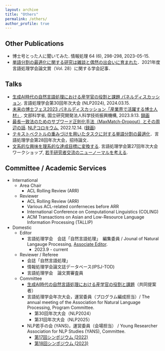 ```yaml
---
layout: archive
title: "Others"
permalink: /others/
author_profile: true
---
```


## Other Publications
- 博士号とった人に聞いてみた. 情報処理 64 (6), 298-298, 2023-05-15.
- [単語分割の最適化に関する研究は雑談と偶然の出会いに育まれた](https://www.jstage.jst.go.jp/article/jnlp/29/2/29_688/_article/-char/ja)．2021年度言語処理学会論文賞（Vol. 28）に関する学会記事．


## Talks
- [生成AI時代の自然言語処理における産学官の役割と課題 パネルディスカッション](https://sites.google.com/view/llm-discussion-nlp2024-ws). 言語処理学会第30回年次大会 (NLP2024), 2024.03.15.
- [未来の博士フェス2023 パネルディスカッション「産業界で活躍する博士人材」](https://www.jst.go.jp/jisedai/mirainohakase2023/). 文部科学省, 国立研究開発法人科学技術振興機構, 2023.9.13. [録画](https://www.youtube.com/watch?v=dQMC4qJGZzk)
- [最長一致法のためのサブワード正則化手法（MaxMatch-Dropout）とその周辺の話](https://speakerdeck.com/tathi/zui-chang-zhi-fa-notamenosabuwadozheng-ze-hua-shou-fa-maxmatch-dropout-tosonozhou-bian-nohua). [NLPコロキウム](https://nlp-colloquium-jp.github.io/), 2022.12.14. ([録画](https://www.youtube.com/watch?v=6GbhzLSj_5s))
- [テキストベクトルの重みづけを用いたタスクに対する単語分割の最適化](https://speakerdeck.com/tathi/optimizing-tokenization-nlp2022-talk)．言語処理学会第28回年次大会，招待論文．
- [文系的な興味を理系的な達成目標に変換する](https://speakerdeck.com/tathi/wen-xi-de-naxing-wei-woli-xi-de-nada-cheng-mu-biao-nibian-huan-suru). 言語処理学会第27回年次大会ワークショップ, [若手研究者交流のニューノーマルを考える](https://sites.google.com/view/nlp2021ws).


## Committee / Academic Services
- International
  - Area Chair
    - ACL Rolling Review (ARR)
  - Reviewer
    - ACL Rolling Review (ARR)
    - Various ACL-related conferneces before ARR
    - International Conference on Computational Linguistics (COLING)
    - ACM Transactions on Asian and Low-Resource Language Information Processing (TALLIP)
- Domestic
  - Editor
    - 言語処理学会　会誌「自然言語処理」　編集委員 / Jounal of Natural Langauge Processing, [Associate Editor](https://anlp.jp/en/guide/editors.html).
      - 2023.9 - current
  - Reviewer / Referee
    - 会誌「自然言語処理」
    - 情報処理学会論文誌データベース(IPSJ-TOD)
    - 言語処理学会　論文賞審査員
  - Committee
    - [生成AI時代の自然言語処理における産学官の役割と課題](https://sites.google.com/view/llm-discussion-nlp2024-ws)（共同提案者）
    - 言語処理学会年次大会，運営委員（プログラム編成担当）/ The annual meeting of the Association for Natural Language Processing, Program Committee.
      - 第30回年次大会（NLP2024）
      - 第31回年次大会（NLP2025）
    - NLP若手の会 (YANS)，運営委員（会場担当） / Young Researcher Association for NLP Studies (YANS), Committee.
      -  [第17回シンポジウム (2022)](https://yans.anlp.jp/entry/yans2022)
      -  [第18回シンポジウム (2023)](https://yans.anlp.jp/entry/yans2023)